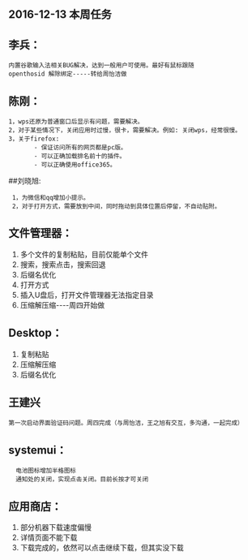 
## 2016-12-13 本周任务

## 李兵：
    内置谷歌输入法相关BUG解决，达到一般用户可使用。最好有鼠标跟随
    openthosid 解除绑定-----转给周怡洁做

## 陈刚： 

    1，wps还原为普通窗口后显示有问题，需要解决。
    2，对于某些情况下，关闭应用时过慢，很卡，需要解决。例如: 关闭wps，经常很慢。
    3，关于firefox:
           - 保证访问所有的网页都是pc版。
           - 可以正确加载排名前十的插件。
           - 可以正确使用office365。

##刘晓旭:

     1，为微信和qq增加小提示。
     2，对于打开方式，需要放到中间，同时拖动到具体位置后停留，不自动贴附。

## 文件管理器：  
1. 多个文件的复制粘贴，目前仅能单个文件
2. 搜索，搜索点击，搜索回退
3. 后缀名优化
4. 打开方式
5. 插入U盘后，打开文件管理器无法指定目录
6. 压缩解压缩----周四开始做  

## Desktop：  
1. 复制粘贴
2. 压缩解压缩
3. 后缀名优化

## 王建兴
    第一次启动界面验证码问题。周四完成（与周怡洁，王之旭有交互，多沟通，一起完成）

## systemui：
      电池图标增加半格图标
      通知处的关闭，实现点击关闭。目前长按才可关闭

## 应用商店：
 1. 部分机器下载速度偏慢
 2. 详情页面不能下载
 3. 下载完成的，依然可以点击继续下载，但其实没下载

